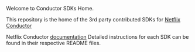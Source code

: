 Welcome to Conductor SDKs Home.

This repository is the home of the 3rd party contributed SDKs for [Netflix Conductor](https://github.com/Netflix/conductor)

Netflix Conductor [documentation](https://netflix.github.io/conductor/)
Detailed instructions for each SDK can be found in their respective README files.
